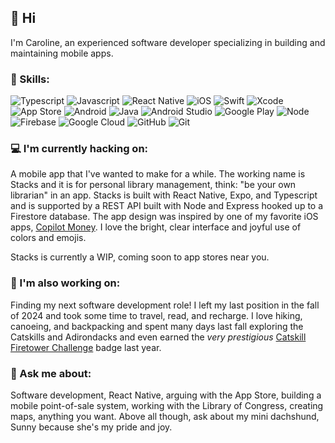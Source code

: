 ## 👋 Hi

I'm Caroline, an experienced software developer specializing in building and maintaining mobile apps.

### 🦾 Skills:

![Typescript](https://img.shields.io/badge/-TS-000000?logo=typescript)
![Javascript](https://img.shields.io/badge/-JS-000000?logo=javascript)
![React Native](https://img.shields.io/badge/-React%20Native-000000?logo=react)
![iOS](https://img.shields.io/badge/-iOS-000000?logo=apple)
![Swift](https://img.shields.io/badge/-Swift-000000?logo=swift)
![Xcode](https://img.shields.io/badge/-Xcode-000000?logo=xcode)
![App Store](https://img.shields.io/badge/-App%20Store-000000?logo=appstore)
![Android](https://img.shields.io/badge/-Android-000000?logo=android)
![Java](https://img.shields.io/badge/-Java-000000?logo=java)
![Android Studio](https://img.shields.io/badge/-Android%20Studio-000000?logo=androidstudio)
![Google Play](https://img.shields.io/badge/-Google%20Play-000000?logo=googleplay)
![Node](https://img.shields.io/badge/-Node.js-000000?logo=node.js)
![Firebase](https://img.shields.io/badge/-Firebase-000000?logo=firebase)
![Google Cloud](https://img.shields.io/badge/-GCP-000000?logo=googlecloud)
![GitHub](https://img.shields.io/badge/-GitHub-000000?logo=github)
![Git](https://img.shields.io/badge/-git-000000?logo=git)

### 💻 I'm currently hacking on:

A mobile app that I've wanted to make for a while. The working name is Stacks and it is for personal library management, think: "be your own librarian" in an app. Stacks is built with React Native, Expo, and Typescript and is supported by a REST API built with Node and Express hooked up to a Firestore database. The app design was inspired by one of my favorite iOS apps, [Copilot Money](https://copilot.money). I love the bright, clear interface and joyful use of colors and emojis.

Stacks is currently a WIP, coming soon to app stores near you.

### 📝 I'm also working on:

Finding my next software development role! I left my last position in the fall of 2024 and took some time to travel, read, and recharge. I love hiking, canoeing, and backpacking and spent many days last fall exploring the Catskills and Adirondacks and even earned the _very prestigious_ [Catskill Firetower Challenge](https://dec.ny.gov/things-to-do/hiking/catskills-fire-tower-challenge) badge last year.

### 🌭 Ask me about:

Software development, React Native, arguing with the App Store, building a mobile point-of-sale system, working with the Library of Congress, creating maps, anything you want. Above all though, ask about my mini dachshund, Sunny because she's my pride and joy.

<!--
**shea12/shea12** is a ✨ _special_ ✨ repository because its `README.md` (this file) appears on your GitHub profile.
-->
